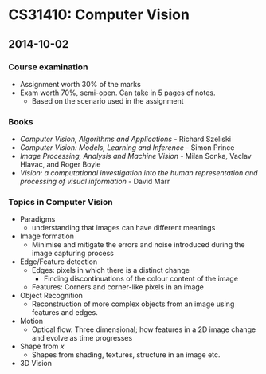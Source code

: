 # CS31410: Computer Vision

## 2014-10-02

### Course examination

 - Assignment worth 30% of the marks
 - Exam worth 70%, semi-open. Can take in 5 pages of notes.
    - Based on the scenario used in the assignment

### Books
 - *Computer Vision, Algorithms and Applications* - Richard Szeliski
 - *Computer Vision: Models, Learning and Inference* - Simon Prince
 - *Image Processing, Analysis and Machine Vision* - Milan Sonka, Vaclav Hlavac, and Roger Boyle
 - *Vision: a computational investigation into the human representation and processing of visual information* - David Marr

### Topics in Computer Vision

 - Paradigms
    - understanding that images can have different meanings
 - Image formation
    - Minimise and mitigate the errors and noise introduced during the image capturing process
 - Edge/Feature detection
    - Edges: pixels in which there is a distinct change
        - Finding discontinuations of the colour content of the image
    - Features: Corners and corner-like pixels in an image
 - Object Recognition
    - Reconstruction of more complex objects from an image using features and edges.
 - Motion
    - Optical flow. Three dimensional; how features in a 2D image change and evolve as time progresses
 - Shape from *x*
    - Shapes from shading, textures, structure in an image etc.
 - 3D Vision
